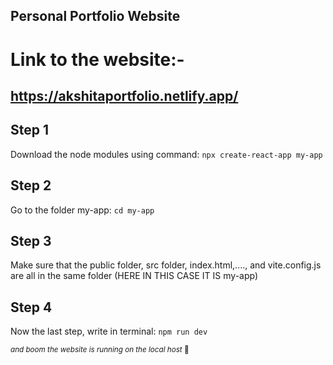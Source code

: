 ## Personal Portfolio Website

# Link to the website:-
## https://akshitaportfolio.netlify.app/

## Step 1

Download the node modules using command:
`npx create-react-app my-app`

## Step 2

Go to the folder my-app:
`cd my-app`

## Step 3

Make sure that the public folder, src folder, index.html,...., and vite.config.js are all in the same folder (HERE IN THIS CASE IT IS my-app)

## Step 4
Now the last step, write in terminal:
`npm run dev`

 <sub> _and boom the website is running on the local host_ 🎉 </sub>



